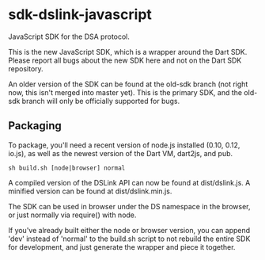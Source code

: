 # sdk-dslink-javascript

JavaScript SDK for the DSA protocol.

This is the new JavaScript SDK, which is a wrapper around the Dart SDK. Please report all bugs about the new SDK here and not on the Dart SDK repository.

An older version of the SDK can be found at the old-sdk branch (not right now, this isn't merged into master yet). This is the primary SDK, and
the old-sdk branch will only be officially supported for bugs.

## Packaging

To package, you'll need a recent version of node.js installed (0.10, 0.12, io.js), as well as the newest version of the Dart VM,
dart2js, and pub.

```
sh build.sh [node|browser] normal
```

A compiled version of the DSLink API can now be found at dist/dslink.js. A minified version can be found at dist/dslink.min.js.

The SDK can be used in browser under the DS namespace in the browser, or just normally via require() with node.

If you've already built either the node or browser version, you can append 'dev' instead of 'normal' to the build.sh script to not rebuild the entire SDK for development, and just generate the wrapper and piece it together.

